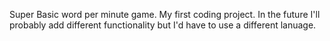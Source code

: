 Super Basic word per minute game. My first coding project. In the future I'll probably add different functionality but I'd have to use a different lanuage. 
